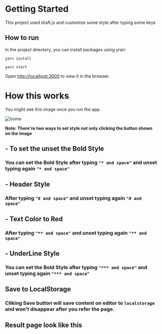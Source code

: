 # Getting Started

This project used draft.js and customize some style after typing some keys

## How to run

In the project directory, you can install packages using yran:
```
yarn install
```

```
yarn start
```


Open [http://localhost:3000](http://localhost:3000) to view it in the browser.


# How this works

You might see this image once you run the app.

![home](https://user-images.githubusercontent.com/110060055/235153797-fae9f1f6-632f-4cf1-8409-2e0d5d3a5e4e.jpg)

**Note: There're two ways to set style not only clicking the button shown on the image**

## - To set the unset the Bold Style
### You can set the Bold Style after typing `"* and space"` and unset typing again `"* and space"`


## - Header Style
### After typing `"# and space"` and unset typing again `"# and space"`


## - Text Color to Red
### After typing `"** and space"` and unset typing again `"** and space"`


## - UnderLine Style
### You can set the Bold Style after typing `"*** and space"` and unset typing again `"*** and space"`


## Save to LocalStorage
### Cliking Save button will save content on editor to `localstorage` and won't disappear after you refer the page.



## Result page look like this

